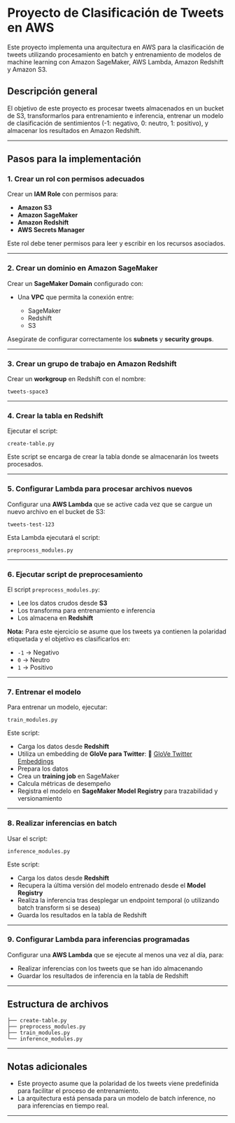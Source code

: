 # Proyecto de Clasificación de Tweets en AWS

Este proyecto implementa una arquitectura en AWS para la clasificación de tweets utilizando procesamiento en batch y entrenamiento de modelos de machine learning con Amazon SageMaker, AWS Lambda, Amazon Redshift y Amazon S3.

## Descripción general

El objetivo de este proyecto es procesar tweets almacenados en un bucket de S3, transformarlos para entrenamiento e inferencia, entrenar un modelo de clasificación de sentimientos (-1: negativo, 0: neutro, 1: positivo), y almacenar los resultados en Amazon Redshift.

---

## Pasos para la implementación

### 1. Crear un rol con permisos adecuados

Crear un **IAM Role** con permisos para:

* **Amazon S3**
* **Amazon SageMaker**
* **Amazon Redshift**
* **AWS Secrets Manager**

Este rol debe tener permisos para leer y escribir en los recursos asociados.

---

### 2️. Crear un dominio en Amazon SageMaker

Crear un **SageMaker Domain** configurado con:

* Una **VPC** que permita la conexión entre:

  * SageMaker
  * Redshift
  * S3

Asegúrate de configurar correctamente los **subnets** y **security groups**.

---

### 3️. Crear un grupo de trabajo en Amazon Redshift

Crear un **workgroup** en Redshift con el nombre:

```
tweets-space3
```

---

### 4. Crear la tabla en Redshift

Ejecutar el script:

```
create-table.py
```

Este script se encarga de crear la tabla donde se almacenarán los tweets procesados.

---

### 5️. Configurar Lambda para procesar archivos nuevos

Configurar una **AWS Lambda** que se active cada vez que se cargue un nuevo archivo en el bucket de S3:

```
tweets-test-123
```

Esta Lambda ejecutará el script:

```
preprocess_modules.py
```

---

### 6️. Ejecutar script de preprocesamiento

El script `preprocess_modules.py`:

* Lee los datos crudos desde **S3**
* Los transforma para entrenamiento e inferencia
* Los almacena en **Redshift**

**Nota:** Para este ejercicio se asume que los tweets ya contienen la polaridad etiquetada y el objetivo es clasificarlos en:

* `-1` → Negativo
* `0`  → Neutro
* `1`  → Positivo

---

### 7️. Entrenar el modelo

Para entrenar un modelo, ejecutar:

```
train_modules.py
```

Este script:

* Carga los datos desde **Redshift**
* Utiliza un embedding de **GloVe para Twitter**:
  📎 [GloVe Twitter Embeddings](https://nlp.stanford.edu/projects/glove/)
* Prepara los datos
* Crea un **training job** en SageMaker
* Calcula métricas de desempeño
* Registra el modelo en **SageMaker Model Registry** para trazabilidad y versionamiento

---

### 8️. Realizar inferencias en batch

Usar el script:

```
inference_modules.py
```

Este script:

* Carga los datos desde **Redshift**
* Recupera la última versión del modelo entrenado desde el **Model Registry**
* Realiza la inferencia tras desplegar un endpoint temporal (o utilizando batch transform si se desea)
* Guarda los resultados en la tabla de Redshift

---

### 9️. Configurar Lambda para inferencias programadas

Configurar una **AWS Lambda** que se ejecute al menos una vez al día, para:

* Realizar inferencias con los tweets que se han ido almacenando
* Guardar los resultados de inferencia en la tabla de Redshift

---

##  Estructura de archivos

```
├── create-table.py
├── preprocess_modules.py
├── train_modules.py
└── inference_modules.py
```

---

##  Notas adicionales

* Este proyecto asume que la polaridad de los tweets viene predefinida para facilitar el proceso de entrenamiento.
* La arquitectura está pensada para un modelo de batch inference, no para inferencias en tiempo real.

---
